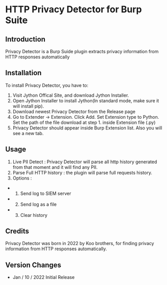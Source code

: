 # HTTP Privacy Detector for Burp Suite

## Introduction

Privacy Detector is a Burp Suide plugin extracts privacy information from HTTP responses automatically

## Installation

To install Privacy Detector, you have to:

1. Visit Jython Offical Site, and download Jython Installer.
2. Open Jython Installer to install Jython(In standard mode, make sure it will install pip). 
3. Download newest Privacy Detector from the Release page
4. Go to Extender -> Extension. Click Add. Set Extension type to Python. Set the path of the file download at step 1.
   inside Extension file (.py)
5. Privacy Detector should appear inside Burp Extension list. Also you will see a new tab.

## Usage

1. Live PII Detect : Privacy Detector will parse all http history generated from that moment and it will find any PII.
2. Parse Full HTTP history : the plugin will parse full requests history.
3. Options : 
- 1) Send log to SIEM server
- 2) Send log as a file
- 3) Clear history

## Credits

Privacy Detector was born in 2022 by Koo brothers, for finding privacy information from HTTP responses automatically.

## Version Changes

- Jan / 10 / 2022 Initial Release


